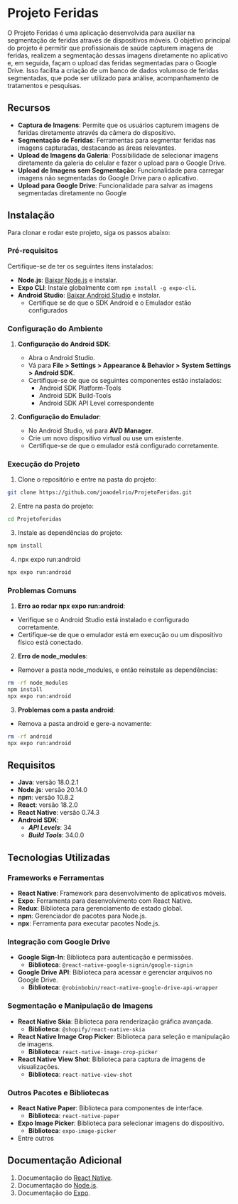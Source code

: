 # Projeto Feridas

O Projeto Feridas é uma aplicação desenvolvida para auxiliar na segmentação de feridas através de dispositivos móveis. O objetivo principal do projeto é permitir que profissionais de saúde capturem imagens de feridas, realizem a segmentação dessas imagens diretamente no aplicativo e, em seguida, façam o upload das feridas segmentadas para o Google Drive. Isso facilita a criação de um banco de dados volumoso de feridas segmentadas, que pode ser utilizado para análise, acompanhamento de tratamentos e pesquisas.

## Recursos

- **Captura de Imagens**: Permite que os usuários capturem imagens de feridas diretamente através da câmera do dispositivo.
- **Segmentação de Feridas**: Ferramentas para segmentar feridas nas imagens capturadas, destacando as áreas relevantes.
- **Upload de Imagens da Galeria**: Possibilidade de selecionar imagens diretamente da galeria do celular e fazer o upload para o Google Drive.
- **Upload de Imagens sem Segmentação**: Funcionalidade para carregar imagens não segmentadas do Google Drive para o aplicativo.
- **Upload para Google Drive**: Funcionalidade para salvar as imagens segmentadas diretamente no Google 

## Instalação

Para clonar e rodar este projeto, siga os passos abaixo:

### Pré-requisitos

Certifique-se de ter os seguintes itens instalados:

- **Node.js**: [Baixar Node.js](https://nodejs.org/) e instalar.
- **Expo CLI**: Instale globalmente com `npm install -g expo-cli`.
- **Android Studio**: [Baixar Android Studio](https://developer.android.com/studio) e instalar.
   - Certifique se de que o SDK Android e o Emulador estão configurados

### Configuração do Ambiente

1. **Configuração do Android SDK**:
   - Abra o Android Studio.
   - Vá para **File > Settings > Appearance & Behavior > System Settings > Android SDK**.
   - Certifique-se de que os seguintes componentes estão instalados:
     - Android SDK Platform-Tools
     - Android SDK Build-Tools
     - Android SDK API Level correspondente

2. **Configuração do Emulador**:
   - No Android Studio, vá para **AVD Manager**.
   - Crie um novo dispositivo virtual ou use um existente.
   - Certifique-se de que o emulador está configurado corretamente.

### Execução do Projeto

 1. Clone o repositório e entre na pasta do projeto:
```bash
git clone https://github.com/joaodelrio/ProjetoFeridas.git
```
2. Entre na pasta do projeto:
```bash      
cd ProjetoFeridas
```
3. Instale as dependências do projeto:
``` bash
npm install
``` 
4. npx expo run:android
```bash    
npx expo run:android
```

### Problemas Comuns

1. **Erro ao rodar npx expo run:android**:
- Verifique se o Android Studio está instalado e configurado corretamente.
- Certifique-se de que o emulador está em execução ou um dispositivo físico está conectado.

2. **Erro de node_modules**:

- Remover a pasta node_modules, e então reinstale as dependências:

```bash
rm -rf node_modules
npm install
npx expo run:android
```
3. **Problemas com a pasta android**:

- Remova a pasta android e gere-a novamente:

```bash
rm -rf android
npx expo run:android
```

## Requisitos

- **Java**: versão 18.0.2.1
- **Node.js**: versão 20.14.0
- **npm**: versão 10.8.2
- **React**: versão 18.2.0
- **React Native**: versão 0.74.3
- **Android SDK**:
    - ***API Levels***: 34
    - ***Build Tools***: 34.0.0

## Tecnologias Utilizadas

### **Frameworks e Ferramentas**
- **React Native**: Framework para desenvolvimento de aplicativos móveis.
- **Expo**: Ferramenta para desenvolvimento com React Native.
- **Redux**: Biblioteca para gerenciamento de estado global.
- **npm**: Gerenciador de pacotes para Node.js.
- **npx**: Ferramenta para executar pacotes Node.js.

### **Integração com Google Drive**
- **Google Sign-In**: Biblioteca para autenticação e permissões.
  - **Biblioteca**: `@react-native-google-signin/google-signin`
- **Google Drive API**: Biblioteca para acessar e gerenciar arquivos no Google Drive.
  - **Biblioteca**: `@robinbobin/react-native-google-drive-api-wrapper`

### **Segmentação e Manipulação de Imagens**
- **React Native Skia**: Biblioteca para renderização gráfica avançada.
  - **Biblioteca**: `@shopify/react-native-skia`
- **React Native Image Crop Picker**: Biblioteca para seleção e manipulação de imagens.
  - **Biblioteca**: `react-native-image-crop-picker`
- **React Native View Shot**: Biblioteca para captura de imagens de visualizações.
  - **Biblioteca**: `react-native-view-shot`

### **Outros Pacotes e Bibliotecas**
- **React Native Paper**: Biblioteca para componentes de interface.
  - **Biblioteca**: `react-native-paper`
- **Expo Image Picker**: Biblioteca para selecionar imagens do dispositivo.
  - **Biblioteca**: `expo-image-picker`
- Entre outros

## Documentação Adicional

1. Documentação do [React Native](https://reactnative.dev/docs/environment-setup).
2. Documentação do [Node.js](https://nodejs.org/docs/latest/api/).
3. Documentação do [Expo](https://docs.expo.dev/).

